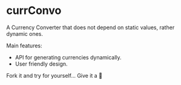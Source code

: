# currConvo

A Currency Converter that does not depend on static values, rather dynamic ones.

Main features:

-   API for generating currencies dynamically.
-   User friendly design.

Fork it and try for yourself...
Give it a 🌟
